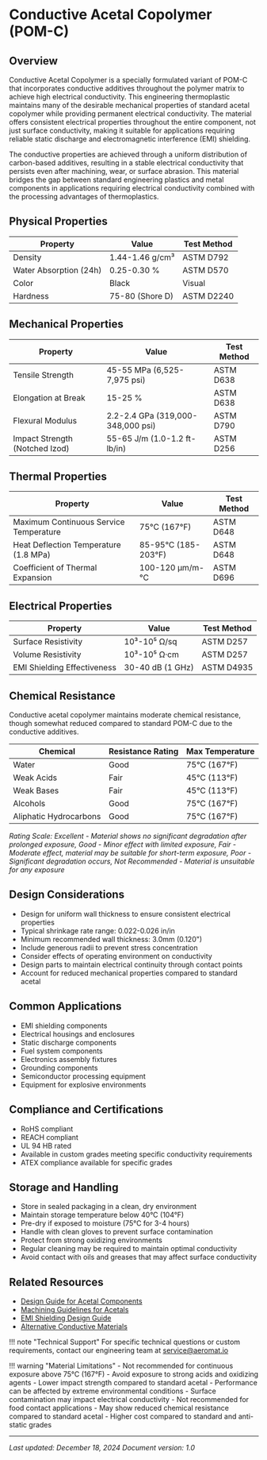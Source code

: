 # Conductive Acetal Copolymer (POM-C)

## Overview
Conductive Acetal Copolymer is a specially formulated variant of POM-C that incorporates conductive additives throughout the polymer matrix to achieve high electrical conductivity. This engineering thermoplastic maintains many of the desirable mechanical properties of standard acetal copolymer while providing permanent electrical conductivity. The material offers consistent electrical properties throughout the entire component, not just surface conductivity, making it suitable for applications requiring reliable static discharge and electromagnetic interference (EMI) shielding.

The conductive properties are achieved through a uniform distribution of carbon-based additives, resulting in a stable electrical conductivity that persists even after machining, wear, or surface abrasion. This material bridges the gap between standard engineering plastics and metal components in applications requiring electrical conductivity combined with the processing advantages of thermoplastics.

## Physical Properties

| Property | Value | Test Method |
|----------|--------|-------------|
| Density | 1.44-1.46 g/cm³ | ASTM D792 |
| Water Absorption (24h) | 0.25-0.30 % | ASTM D570 |
| Color | Black | Visual |
| Hardness | 75-80 (Shore D) | ASTM D2240 |

## Mechanical Properties

| Property | Value | Test Method |
|----------|--------|-------------|
| Tensile Strength | 45-55 MPa (6,525-7,975 psi) | ASTM D638 |
| Elongation at Break | 15-25 % | ASTM D638 |
| Flexural Modulus | 2.2-2.4 GPa (319,000-348,000 psi) | ASTM D790 |
| Impact Strength (Notched Izod) | 55-65 J/m (1.0-1.2 ft-lb/in) | ASTM D256 |

## Thermal Properties

| Property | Value | Test Method |
|----------|--------|-------------|
| Maximum Continuous Service Temperature | 75°C (167°F) | ASTM D648 |
| Heat Deflection Temperature (1.8 MPa) | 85-95°C (185-203°F) | ASTM D648 |
| Coefficient of Thermal Expansion | 100-120 μm/m-°C | ASTM D696 |

## Electrical Properties

| Property | Value | Test Method |
|----------|--------|-------------|
| Surface Resistivity | 10³-10⁵ Ω/sq | ASTM D257 |
| Volume Resistivity | 10³-10⁵ Ω·cm | ASTM D257 |
| EMI Shielding Effectiveness | 30-40 dB (1 GHz) | ASTM D4935 |

## Chemical Resistance
Conductive acetal copolymer maintains moderate chemical resistance, though somewhat reduced compared to standard POM-C due to the conductive additives.

| Chemical | Resistance Rating | Max Temperature |
|----------|------------------|-----------------|
| Water | Good | 75°C (167°F) |
| Weak Acids | Fair | 45°C (113°F) |
| Weak Bases | Fair | 45°C (113°F) |
| Alcohols | Good | 75°C (167°F) |
| Aliphatic Hydrocarbons | Good | 75°C (167°F) |

*Rating Scale: Excellent - Material shows no significant degradation after prolonged exposure, Good - Minor effect with limited exposure, Fair - Moderate effect, material may be suitable for short-term exposure, Poor - Significant degradation occurs, Not Recommended - Material is unsuitable for any exposure*

## Design Considerations
- Design for uniform wall thickness to ensure consistent electrical properties
- Typical shrinkage rate range: 0.022-0.026 in/in
- Minimum recommended wall thickness: 3.0mm (0.120")
- Include generous radii to prevent stress concentration
- Consider effects of operating environment on conductivity
- Design parts to maintain electrical continuity through contact points
- Account for reduced mechanical properties compared to standard acetal

## Common Applications
- EMI shielding components
- Electrical housings and enclosures
- Static discharge components
- Fuel system components
- Electronics assembly fixtures
- Grounding components
- Semiconductor processing equipment
- Equipment for explosive environments

## Compliance and Certifications
- RoHS compliant
- REACH compliant
- UL 94 HB rated
- Available in custom grades meeting specific conductivity requirements
- ATEX compliance available for specific grades

## Storage and Handling
- Store in sealed packaging in a clean, dry environment
- Maintain storage temperature below 40°C (104°F)
- Pre-dry if exposed to moisture (75°C for 3-4 hours)
- Handle with clean gloves to prevent surface contamination
- Protect from strong oxidizing environments
- Regular cleaning may be required to maintain optimal conductivity
- Avoid contact with oils and greases that may affect surface conductivity

## Related Resources
- [Design Guide for Acetal Components](../design-guides/plastic-design.md)
- [Machining Guidelines for Acetals](../machining/plastics.md)
- [EMI Shielding Design Guide](../design-guides/emi-shielding.md)
- [Alternative Conductive Materials](../materials/index.md)

!!! note "Technical Support"
    For specific technical questions or custom requirements, contact our engineering team at service@aeromat.io

!!! warning "Material Limitations"
    - Not recommended for continuous exposure above 75°C (167°F)
    - Avoid exposure to strong acids and oxidizing agents
    - Lower impact strength compared to standard acetal
    - Performance can be affected by extreme environmental conditions
    - Surface contamination may impact electrical conductivity
    - Not recommended for food contact applications
    - May show reduced chemical resistance compared to standard acetal
    - Higher cost compared to standard and anti-static grades

---
*Last updated: December 18, 2024*
*Document version: 1.0*